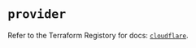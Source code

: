 # `provider`

Refer to the Terraform Registory for docs: [`cloudflare`](https://registry.terraform.io/providers/cloudflare/cloudflare/4.18.0/docs).
